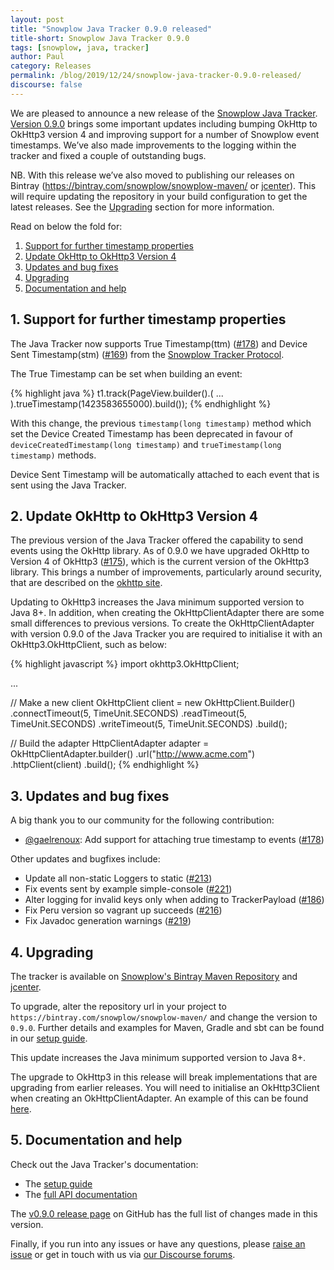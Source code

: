 ```yaml
---
layout: post
title: "Snowplow Java Tracker 0.9.0 released"
title-short: Snowplow Java Tracker 0.9.0
tags: [snowplow, java, tracker]
author: Paul
category: Releases
permalink: /blog/2019/12/24/snowplow-java-tracker-0.9.0-released/
discourse: false
---
```


We are pleased to announce a new release of the [Snowplow Java Tracker][java-tracker]. [Version 0.9.0][0.9.0-tag] brings some important updates including bumping OkHttp to OkHttp3 version 4 and improving support for a number of Snowplow event timestamps. We’ve also made improvements to the logging within the tracker and fixed a couple of outstanding bugs.

NB. With this release we’ve also moved to publishing our releases on Bintray (https://bintray.com/snowplow/snowplow-maven/ or [jcenter][jcenter]). This will require updating the repository in your build configuration to get the latest releases. See the [Upgrading](#upgrade) section for more information.

Read on below the fold for:

1. [Support for further timestamp properties](#timestamps)
2. [Update OkHttp to OkHttp3 Version 4](#okhttp)
3. [Updates and bug fixes](#updates)
4. [Upgrading](#upgrade)
5. [Documentation and help](#doc)

<!--more-->

<h2 id="timestamps">1. Support for further timestamp properties</h2>

The Java Tracker now supports True Timestamp(ttm) ([#178][178]) and Device Sent Timestamp(stm) ([#169][169]) from the [Snowplow Tracker Protocol][snowplow-tracker-protocol].

The True Timestamp can be set when building an event:

{% highlight java %}
t1.track(PageView.builder().( ... ).trueTimestamp(1423583655000).build());
{% endhighlight %}

With this change, the previous `timestamp(long timestamp)` method which set the Device Created Timestamp has been deprecated in favour of `deviceCreatedTimestamp(long timestamp)` and `trueTimestamp(long timestamp)` methods.

Device Sent Timestamp will be automatically attached to each event that is sent using the Java Tracker.

<h2 id="okhttp">2. Update OkHttp to OkHttp3 Version 4</h2>

The previous version of the Java Tracker offered the capability to send events using the OkHttp library. As of 0.9.0 we have upgraded OkHttp to Version 4 of OkHttp3 ([#175][175]), which is the current version of the OkHttp3 library. This brings a number of improvements, particularly around security, that are described on the [okhttp site][okhttp-site].

Updating to OkHttp3 increases the Java minimum supported version to Java 8+. In addition, when creating the OkHttpClientAdapter there are some small differences to previous versions. To create the OkHttpClientAdapter with version 0.9.0 of the Java Tracker you are required to initialise it with an OkHttp3.OkHttpClient, such as below:

{% highlight javascript %}
import okhttp3.OkHttpClient;

...

// Make a new client
OkHttpClient client = new OkHttpClient.Builder()
      .connectTimeout(5, TimeUnit.SECONDS)
      .readTimeout(5, TimeUnit.SECONDS)
      .writeTimeout(5, TimeUnit.SECONDS)
      .build();

// Build the adapter
HttpClientAdapter adapter = OkHttpClientAdapter.builder()
      .url("http://www.acme.com")
      .httpClient(client)
      .build();
{% endhighlight %}

<h2 id="updates">3. Updates and bug fixes</h2>

A big thank you to our community for the following contribution:

- [@gaelrenoux][gaelrenoux]: Add support for attaching true timestamp to events ([#178][178])

Other updates and bugfixes include:

- Update all non-static Loggers to static ([#213][213])
- Fix events sent by example simple-console ([#221][221])
- Alter logging for invalid keys only when adding to TrackerPayload ([#186][186])
- Fix Peru version so vagrant up succeeds ([#216][216])
- Fix Javadoc generation warnings ([#219][219])

<h2 id="upgrade">4. Upgrading</h2>

The tracker is available on [Snowplow's Bintray Maven Repository][bintray] and [jcenter][jcenter].

To upgrade, alter the repository url in your project to `https://bintray.com/snowplow/snowplow-maven/` and change the version to `0.9.0`.
Further details and examples for Maven, Gradle and sbt can be found in our [setup guide][setup-hosting].

This update increases the Java minimum supported version to Java 8+.

The upgrade to OkHttp3 in this release will break implementations that are upgrading from earlier releases. You will need to initialise an OkHttp3Client when creating an OkHttpClientAdapter. An example of this can be found [here][okhttp3client].

<h2 id="doc">5. Documentation and help</h2>

Check out the Java Tracker's documentation:

* The [setup guide][setup]
* The [full API documentation][docs]

The [v0.9.0 release page][0.9.0-tag] on GitHub has the full list of changes made in this version.

Finally, if you run into any issues or have any questions, please
[raise an issue][issues] or get in touch with us via [our Discourse forums][forums].

[java-tracker]: https://github.com/snowplow/snowplow-java-tracker
[0.9.0-tag]: https://github.com/snowplow/snowplow-java-tracker/releases/tag/0.9.0
[setup]: https://github.com/snowplow/snowplow/wiki/Java-Tracker-Setup
[issues]: https://github.com/snowplow/snowplow-java-tracker/issues
[forums]: https://discourse.snowplowanalytics.com/
[docs]: https://github.com/snowplow/snowplow/wiki/Java-Tracker
[snowplow-tracker-protocol]: https://github.com/snowplow/snowplow/wiki/snowplow-tracker-protocol
[okhttp3client]: https://github.com/snowplow/snowplow/wiki/Java-Tracker#ok-http-adapter
[bintray]: https://bintray.com/snowplow/snowplow-maven/snowplow-java-tracker
[jcenter]: https://bintray.com/bintray/jcenter?filterByPkgName=snowplow-java-tracker
[setup-hosting]: https://github.com/snowplow/snowplow/wiki/Java-Tracker-Setup#3-setup
[okhttp-site]: https://square.github.io/okhttp/

[175]: https://github.com/snowplow/snowplow-java-tracker/issues/175
[169]: https://github.com/snowplow/snowplow-java-tracker/issues/169
[178]: https://github.com/snowplow/snowplow-java-tracker/issues/178
[213]: https://github.com/snowplow/snowplow-java-tracker/issues/213
[221]: https://github.com/snowplow/snowplow-java-tracker/issues/221
[186]: https://github.com/snowplow/snowplow-java-tracker/issues/186
[216]: https://github.com/snowplow/snowplow-java-tracker/issues/216
[219]: https://github.com/snowplow/snowplow-java-tracker/issues/219

[gaelrenoux]: https://github.com/gaelrenoux
